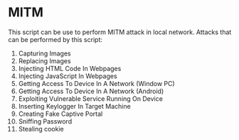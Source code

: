 # MITM
This script can be use to perform MITM attack in local network.
Attacks that can be performed by this script:
1. Capturing Images
2. Replacing Images 
3. Injecting HTML Code In Webpages
4. Injecting JavaScript In Webpages
5. Getting Access To Device In A Network (Window PC)
6. Getting Access To Device In A Network (Android)
7. Exploiting Vulnerable Service Running On Device
8. Inserting Keylogger In Target Machine
9. Creating Fake Captive Portal
10. Sniffing Password
11. Stealing cookie
